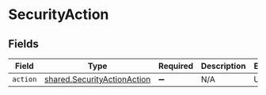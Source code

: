 # SecurityAction


## Fields

| Field                                                                      | Type                                                                       | Required                                                                   | Description                                                                | Example                                                                    |
| -------------------------------------------------------------------------- | -------------------------------------------------------------------------- | -------------------------------------------------------------------------- | -------------------------------------------------------------------------- | -------------------------------------------------------------------------- |
| `action`                                                                   | [shared.SecurityActionAction](../../models/shared/securityactionaction.md) | :heavy_minus_sign:                                                         | N/A                                                                        | UNLOCK                                                                     |